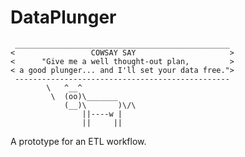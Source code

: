 DataPlunger
===========

```
 ________________________________________________ 
<                 COWSAY SAY                     >
<      "Give me a well thought-out plan,         >
< a good plunger... and I'll set your data free.">
 ------------------------------------------------
        \   ^__^
         \  (oo)\_______
            (__)\       )\/\
                ||----w |
                ||     ||
```

A prototype for an ETL workflow.
